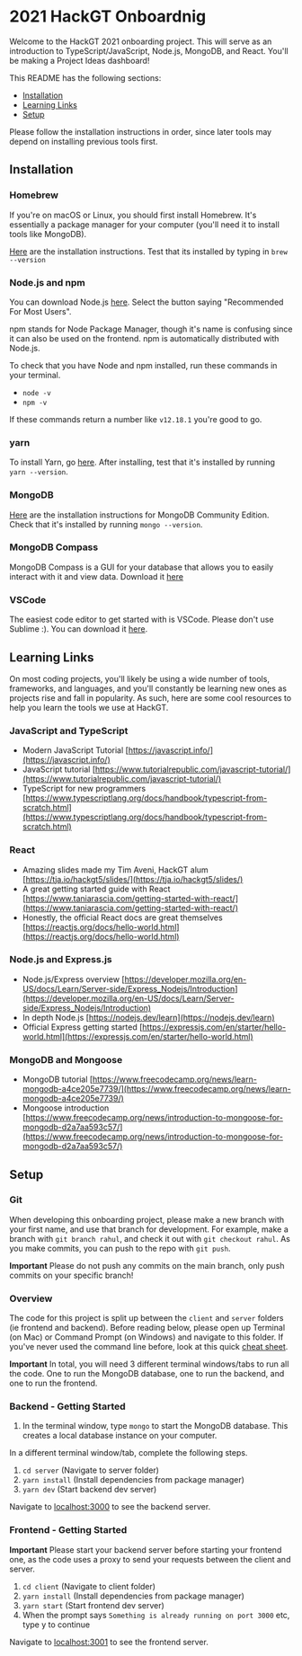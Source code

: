 # 2021 HackGT Onboardnig

Welcome to the HackGT 2021 onboarding project. This will serve as an introduction to TypeScript/JavaScript, Node.js, MongoDB, and React. You'll be making a Project Ideas dashboard!

This README has the following sections:
- [Installation](#Installation)
- [Learning Links](#Learning-Links)
- [Setup](#Setup)

Please follow the installation instructions in order, since later tools may depend on installing previous tools first.

## Installation

### Homebrew

If you're on macOS or Linux, you should first install Homebrew. It's essentially a package manager for your computer (you'll need it to install tools like MongoDB).

[Here](https://brew.sh/) are the installation instructions. Test that its installed by typing in `brew --version`

### Node.js and npm

You can download Node.js [here](https://nodejs.org/en/). Select the button saying "Recommended For Most Users".

npm stands for Node Package Manager, though it's name is confusing since it can also be used on the frontend. npm is automatically distributed with Node.js.
 
To check that you have Node and npm installed, run these commands in your terminal.
- `node -v`
- `npm -v`

If these commands return a number like `v12.18.1` you're good to go.

### yarn

To install Yarn, go [here](https://classic.yarnpkg.com/en/docs/install). After installing, test that it's installed by running `yarn --version`.

### MongoDB

[Here](https://docs.mongodb.com/manual/administration/install-community/) are the installation instructions for MongoDB Community Edition. Check that it's installed by running `mongo --version`.

### MongoDB Compass

MongoDB Compass is a GUI for your database that allows you to easily interact with it and view data. Download it [here](https://www.mongodb.com/try/download/compass)

### VSCode

The easiest code editor to get started with is VSCode. Please don't use Sublime :). You can download it [here](https://code.visualstudio.com/download).

## Learning Links

On most coding projects, you'll likely be using a wide number of tools, frameworks, and languages, and you'll constantly be learning new ones as projects rise and fall in popularity. As such, here are some cool resources to help you learn the tools we use at HackGT.

### JavaScript and TypeScript
- Modern JavaScript Tutorial [https://javascript.info/](https://javascript.info/)
- JavaScript tutorial [https://www.tutorialrepublic.com/javascript-tutorial/](https://www.tutorialrepublic.com/javascript-tutorial/)
- TypeScript for new programmers [https://www.typescriptlang.org/docs/handbook/typescript-from-scratch.html](https://www.typescriptlang.org/docs/handbook/typescript-from-scratch.html)

### React
- Amazing slides made my Tim Aveni, HackGT alum [https://tja.io/hackgt5/slides/](https://tja.io/hackgt5/slides/)
- A great getting started guide with React [https://www.taniarascia.com/getting-started-with-react/](https://www.taniarascia.com/getting-started-with-react/)
- Honestly, the official React docs are great themselves [https://reactjs.org/docs/hello-world.html](https://reactjs.org/docs/hello-world.html)

### Node.js and Express.js
- Node.js/Express overview [https://developer.mozilla.org/en-US/docs/Learn/Server-side/Express_Nodejs/Introduction](https://developer.mozilla.org/en-US/docs/Learn/Server-side/Express_Nodejs/Introduction)
- In depth Node.js [https://nodejs.dev/learn](https://nodejs.dev/learn)
- Official Express getting started [https://expressjs.com/en/starter/hello-world.html](https://expressjs.com/en/starter/hello-world.html)

### MongoDB and Mongoose
- MongoDB tutorial [https://www.freecodecamp.org/news/learn-mongodb-a4ce205e7739/](https://www.freecodecamp.org/news/learn-mongodb-a4ce205e7739/)
- Mongoose introduction [https://www.freecodecamp.org/news/introduction-to-mongoose-for-mongodb-d2a7aa593c57/](https://www.freecodecamp.org/news/introduction-to-mongoose-for-mongodb-d2a7aa593c57/)

## Setup

### Git

When developing this onboarding project, please make a new branch with your first name, and use that branch for development. For example, make a branch with `git branch rahul`, and check it out with `git checkout rahul`. As you make commits, you can push to the repo with `git push`.

**Important** Please do not push any commits on the main branch, only push commits on your specific branch!

### Overview

The code for this project is split up between the `client` and `server` folders (ie frontend and backend). Before reading below, please open up Terminal (on Mac) or Command Prompt (on Windows) and navigate to this folder. If you've never used the command line before, look at this quick [cheat sheet](https://enexdi.sciencesconf.org/data/pages/windows_vs_mac_commands_1.pdf).

**Important** In total, you will need 3 different terminal windows/tabs to run all the code. One to run the MongoDB database, one to run the backend, and one to run the frontend.

### Backend - Getting Started
1. In the terminal window, type `mongo` to start the MongoDB database. This creates a local database instance on your computer.

In a different terminal window/tab, complete the following steps.

1. `cd server` (Navigate to server folder)
2. `yarn install` (Install dependencies from package manager)
3. `yarn dev` (Start backend dev server)

Navigate to [localhost:3000](localhost:3000) to see the backend server.

### Frontend - Getting Started

**Important** Please start your backend server before starting your frontend one, as the code uses a proxy to send your requests between the client and server.

1. `cd client` (Navigate to client folder)
2. `yarn install` (Install dependencies from package manager)
3. `yarn start` (Start frontend dev server)
4. When the prompt says `Something is already running on port 3000` etc, type y to continue

Navigate to [localhost:3001](localhost:3001) to see the frontend server.
